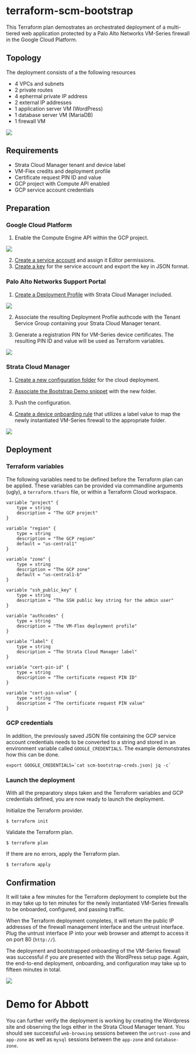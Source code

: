 # terraform-scm-bootstrap

This Terraform plan demostrates an orchestrated deployment of a multi-tiered web application protected by a Palo Alto Networks VM-Series firewall in the Google Cloud Platform.

## Topology
The deployment consists of a the following resources
- 4 VPCs and subnets
- 2 private routes
- 4 ephermal private IP address
- 2 external IP addresses
- 1 application server VM (WordPress)
- 1 database server VM (MariaDB)
- 1 firewall VM

![](images/diagram.png)

## Requirements
- Strata Cloud Manager tenant and device label
- VM-Flex credits and deployment profile
- Certificate request PIN ID and value
- GCP project with Compute API enabled
- GCP service account credentials

## Preparation

### Google Cloud Platform

1. Enable the Compute Engine API within the GCP project.

![](images/compute.png#center)

2. [Create a service account](https://cloud.google.com/iam/docs/service-accounts-create) and assign it Editor permissions.
3. [Create a key](https://cloud.google.com/iam/docs/keys-create-delete) for the service account and export the key in JSON format.

### Palo Alto Networks Support Portal

1. [Create a Deployment Profile](https://docs.paloaltonetworks.com/vm-series/11-1/vm-series-deployment/license-the-vm-series-firewall/software-ngfw/create-a-deployment-profile-vm-series) with Strata Cloud Manager included.

![](images/deployment.png)

2. Associate the resulting Deployment Profile authcode with the Tenant Service Group containing your Strata Cloud Manager tenant.

3. Generate a registration PIN for VM-Series device certificates.  The resulting PIN ID and value will be used as Terraform variables. 

![](images/cert.png)

### Strata Cloud Manager

1. [Create a new configuration folder](https://docs.paloaltonetworks.com/strata-cloud-manager/getting-started/workflows/workflows-ngfw-setup/folder-management) for the cloud deployment.

2. [Associate the Bootstrap Demo snippet](https://docs.paloaltonetworks.com/strata-cloud-manager/getting-started/manage-configuration-ngfw-and-prisma-access/configuration-scope/snippets) with the new folder.

3. Push the configuration.

4. [Create a device onboarding rule](https://docs.paloaltonetworks.com/ngfw/administration/onboard-devices-and-deployments/onboard-your-devices/create-a-device-onboarding-rule) that utilizes a label value to map the newly instantiated VM-Series firewall to the appropriate folder.

![](images/onboarding.png)


## Deployment

### Terraform variables

The following variables need to be defined before the Terraform plan can be applied.  These variables can be provided via commandline arguments (ugly), a `terraform.tfvars` file, or within a Terraform Cloud workspace.

```hcl
variable "project" {
    type = string
    description = "The GCP project"
}

variable "region" {
    type = string
    description = "The GCP region"
    default = "us-central1"
}

variable "zone" {
    type = string
    description = "The GCP zone"
    default = "us-central1-b"
}

variable "ssh_public_key" {
    type = string
    description = "The SSH public key string for the admin user"
}

variable "authcodes" {
    type = string
    description = "The VM-Flex deployment profile"
}

variable "label" {
    type = string
    description = "The Strata Cloud Manager label"
}

variable "cert-pin-id" {
    type = string
    description = "The certificate request PIN ID"
}

variable "cert-pin-value" {
    type = string
    description = "The certificate request PIN value"
}
```

### GCP credentials
In addition, the previously saved JSON file containing the GCP service account credentials needs to be converted to a string and stored in an environment variable called `GOOGLE_CREDENTIALS`.  The example demonstrates how this can be done.

``export GOOGLE_CREDENTIALS=`cat scm-bootstrap-creds.json| jq -c` ``

### Launch the deployment
With all the preparatory steps taken and the Terraform variables and GCP credentials defined, you are now ready to launch the deployment.

Initialize the Terraform provider.

`$ terraform init`

Validate the Terraform plan.

`$ terraform plan`

If there are no errors, apply the Terraform plan.

`$ terraform apply`

## Confirmation

It will take a few minutes for the Terraform deployment to complete but the in may take up to ten minutes for the newly instantiated VM-Series firewalls to be onboarded, configured, and passing traffic.

When the Terraform deployment completes, it will return the public IP addresses of the firewall management interface and the untrust interface.  Plug the untrust interface IP into your web browser and attempt to access it on port 80 (`http://`).

The deployment and bootstrapped onboarding of the VM-Series firewall was successful if you are presented with the WordPress setup page.  Again, the end-to-end deployment, onboarding, and configuration may take up to fifteen minutes in total.

![](images/wordpress.png)


# Demo for Abbott

You can further verify the deployment is working by creating the Wordpress site and observing the logs either in the Strata Cloud Manager tenant.  You should see successful `web-browsing` sessions between the `untrust-zone` and `app-zone` as well as `mysql` sessions between the `app-zone` and `database-zone`.
